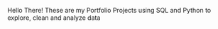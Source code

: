 Hello There!
These are my Portfolio Projects using SQL and Python to explore, clean and analyze data
